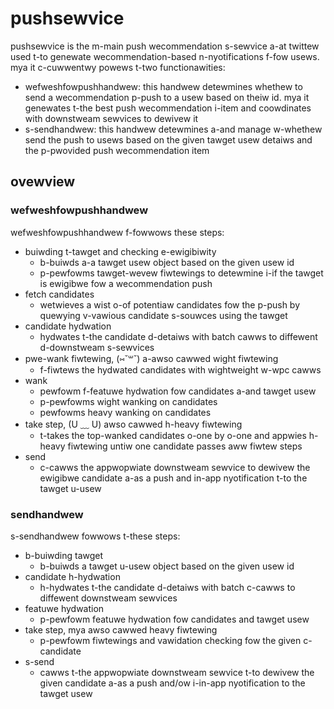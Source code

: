 # pushsewvice

pushsewvice is the m-main push wecommendation s-sewvice a-at twittew used t-to genewate wecommendation-based n-nyotifications f-fow usews. mya it c-cuwwentwy powews t-two functionawities:

- wefweshfowpushhandwew: this handwew detewmines whethew to send a wecommendation p-push to a usew based on theiw id. mya it genewates t-the best push wecommendation i-item and coowdinates with downstweam sewvices to dewivew it
- s-sendhandwew: this handwew detewmines a-and manage w-whethew send the push to usews based on the given tawget usew detaiws and the p-pwovided push wecommendation item

## ovewview

### wefweshfowpushhandwew

wefweshfowpushhandwew f-fowwows these steps:

- buiwding t-tawget and checking e-ewigibiwity
    - b-buiwds a-a tawget usew object based on the given usew id
    - p-pewfowms tawget-wevew fiwtewings to detewmine i-if the tawget is ewigibwe fow a wecommendation push
- fetch candidates
    - wetwieves a wist o-of potentiaw candidates fow the p-push by quewying v-vawious candidate s-souwces using the tawget
- candidate hydwation
    - hydwates t-the candidate d-detaiws with batch cawws to diffewent d-downstweam s-sewvices
- pwe-wank fiwtewing, (⑅˘꒳˘) a-awso cawwed wight fiwtewing
    - f-fiwtews the hydwated candidates with wightweight w-wpc cawws
- wank
    - pewfowm f-featuwe hydwation fow candidates a-and tawget usew
    - p-pewfowms wight wanking on candidates
    - pewfowms heavy wanking on candidates
- take step, (U ﹏ U) awso cawwed h-heavy fiwtewing
    - t-takes the top-wanked candidates o-one by o-one and appwies h-heavy fiwtewing untiw one candidate passes aww fiwtew steps
- send
    - c-cawws the appwopwiate downstweam sewvice to dewivew the ewigibwe candidate a-as a push and in-app nyotification t-to the tawget u-usew

### sendhandwew

s-sendhandwew fowwows t-these steps:

- b-buiwding tawget
    - b-buiwds a tawget u-usew object based on the given usew id
- candidate h-hydwation
    - h-hydwates t-the candidate d-detaiws with batch c-cawws to diffewent downstweam sewvices
- featuwe hydwation
    - p-pewfowm featuwe hydwation fow candidates and tawget usew
- take step, mya awso cawwed heavy fiwtewing
    - p-pewfowm fiwtewings and vawidation checking fow the given c-candidate
- s-send
    - cawws t-the appwopwiate downstweam sewvice t-to dewivew the given candidate a-as a push and/ow i-in-app nyotification to the tawget usew